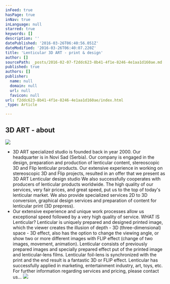 ```yaml
---
inFeed: true
hasPage: true
inNav: true
inLanguage: null
starred: true
keywords: []
description: ''
datePublished: '2016-03-26T06:40:56.051Z'
dateModified: '2016-03-26T06:40:07.220Z'
title: 'Lenticular 3D ART - print & design'
author: []
sourcePath: _posts/2016-02-07-f2ddc623-8b41-4f1e-8246-4e1aa1d160ae.md
published: true
authors: []
publisher:
  name: null
  domain: null
  url: null
  favicon: null
url: f2ddc623-8b41-4f1e-8246-4e1aa1d160ae/index.html
_type: Article

---
```

## 3D ART - about
![](https://the-grid-user-content.s3-us-west-2.amazonaws.com/a78affd3-3a3f-40aa-960b-75002448d8ba.jpg)

* 3D ART specialized studio is founded back in year 2000\. Our headquarter is in Novi Sad (Serbia).
Our company is engaged in the design, preparation and production of lenticular content, stereoscopic 3D and Flip lenticular products. Our extensive experience in working on stereoscopic 3D and Flip projects, resulted in an offer that we present as 3D ART Lenticular design studio 
We also successfully cooperates with producers of lenticular products worldwide. The high quality of our services, very fair prices, and great speed, put us to the top of today's lenticular market. We also provide specialized services 2D to 3D conversion, graphical design services and preparation of content for lenticular print (3D prepress). 
* Our extensive experience and unique work processes allow us exceptional speed followed by a very high quality of service. WHAT IS Lenticular? Lenticular is uniquely prepared and designed printed image, which the viewer creates the illusion of depth - 3D (three-dimensional) space - 3D effect, also has the option to change the viewing angle, or show two or more different images with FLIP effect (change of two images, movement, animation). Lenticular consists of previously prepared images and specially prepared effect put of the printed image and lenticular-lens films. Lenticular foil-lens is synchronized with the print and the end result is a fantastic 3D or FLIP effect. Lenticular has successfully applied in marketing, entertainment industry, art, toys, etc. For further information regarding services and pricing, please contact us...
![](https://the-grid-user-content.s3-us-west-2.amazonaws.com/f44a75a5-ab45-40c1-86e1-290fecb6e895.jpg)